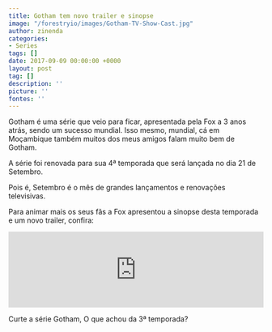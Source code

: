 ```yaml
---
title: Gotham tem novo trailer e sinopse
image: "/forestryio/images/Gotham-TV-Show-Cast.jpg"
author: zinenda
categories:
- Series
tags: []
date: 2017-09-09 00:00:00 +0000
layout: post
tag: []
description: ''
picture: ''
fontes: ''
---
```



Gotham é uma série que veio para ficar, apresentada pela Fox a 3 anos atrás, sendo um sucesso mundial. Isso mesmo, mundial, cá em Moçambique também muitos dos meus amigos falam muito bem de Gotham.

A série foi renovada para sua 4ª temporada que será lançada no dia 21 de Setembro.

Pois é, Setembro é o mês de grandes lançamentos e renovações televisivas.

Para animar mais os seus fãs a Fox apresentou a sinopse desta temporada e um novo trailer, confira:

<iframe width="100%" height="auto" src="https://www.youtube.com/embed/Jfp94gkmYRo" frameborder="0" allowfullscreen="" async="" preload=""></iframe>

Curte a série Gotham, O que achou da 3ª temporada?